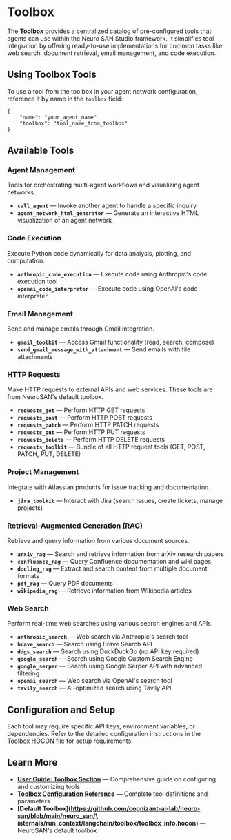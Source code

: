 # Toolbox

The **Toolbox** provides a centralized catalog of pre-configured tools
that agents can use within the Neuro SAN Studio framework.
It simplifies tool integration by offering ready-to-use implementations for common tasks
like web search, document retrieval, email management, and code execution.

## Using Toolbox Tools

To use a tool from the toolbox in your agent network configuration, reference it by name in the `toolbox` field:

```hocon
{
    "name": "your_agent_name"
    "toolbox": "tool_name_from_toolbox"
}
```

## Available Tools

### Agent Management

Tools for orchestrating multi-agent workflows and visualizing agent networks.

* **`call_agent`** — Invoke another agent to handle a specific inquiry
* **`agent_network_html_generator`** — Generate an interactive HTML visualization of an agent network

### Code Execution

Execute Python code dynamically for data analysis, plotting, and computation.

* **`anthropic_code_execution`** — Execute code using Anthropic's code execution tool
* **`openai_code_interpreter`** — Execute code using OpenAI's code interpreter

### Email Management

Send and manage emails through Gmail integration.

* **`gmail_toolkit`** — Access Gmail functionality (read, search, compose)
* **`send_gmail_message_with_attachment`** — Send emails with file attachments

### HTTP Requests

Make HTTP requests to external APIs and web services. These tools are from NeuroSAN's default toolbox.

* **`requests_get`** — Perform HTTP GET requests
* **`requests_post`** — Perform HTTP POST requests
* **`requests_patch`** — Perform HTTP PATCH requests
* **`requests_put`** — Perform HTTP PUT requests
* **`requests_delete`** — Perform HTTP DELETE requests
* **`requests_toolkit`** — Bundle of all HTTP request tools (GET, POST, PATCH, PUT, DELETE)

### Project Management

Integrate with Atlassian products for issue tracking and documentation.

* **`jira_toolkit`** — Interact with Jira (search issues, create tickets, manage projects)

### Retrieval-Augmented Generation (RAG)

Retrieve and query information from various document sources.

* **`arxiv_rag`** — Search and retrieve information from arXiv research papers
* **`confluence_rag`** — Query Confluence documentation and wiki pages
* **`docling_rag`** — Extract and search content from multiple document formats
* **`pdf_rag`** — Query PDF documents
* **`wikipedia_rag`** — Retrieve information from Wikipedia articles

### Web Search

Perform real-time web searches using various search engines and APIs.

* **`anthropic_search`** — Web search via Anthropic's search tool
* **`brave_search`** — Search using Brave Search API
* **`ddgs_search`** — Search using DuckDuckGo (no API key required)
* **`google_search`** — Search using Google Custom Search Engine
* **`google_serper`** — Search using Google Serper API with advanced filtering
* **`openai_search`** — Web search via OpenAI's search tool
* **`tavily_search`** — AI-optimized search using Tavily API

## Configuration and Setup

Each tool may require specific API keys, environment variables, or dependencies.
Refer to the detailed configuration instructions in the [Toolbox HOCON file](../toolbox/toolbox_info.hocon)
for setup requirements.

## Learn More

* **[User Guide: Toolbox Section](user_guide.md#toolbox)** — Comprehensive guide on configuring and customizing tools
* **[Toolbox Configuration Reference](../toolbox/toolbox_info.hocon)** — Complete tool definitions and parameters
* **[Default Toolbox](https://github.com/cognizant-ai-lab/neuro-san/blob/main/neuro_san/\
internals/run_context/langchain/toolbox/toolbox_info.hocon)** — NeuroSAN's default toolbox
